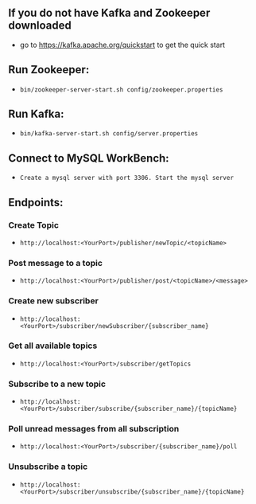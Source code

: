 ## If you do not have Kafka and Zookeeper downloaded
- go to https://kafka.apache.org/quickstart to get the quick start

## Run Zookeeper:
- `bin/zookeeper-server-start.sh config/zookeeper.properties`

## Run Kafka:
- `bin/kafka-server-start.sh config/server.properties`

## Connect to MySQL WorkBench:
- `Create a mysql server with port 3306. Start the mysql server`

## Endpoints:
### Create Topic
- `http://localhost:<YourPort>/publisher/newTopic/<topicName>`

### Post message to a topic
- `http://localhost:<YourPort>/publisher/post/<topicName>/<message>`

### Create new subscriber
- `http://localhost:<YourPort>/subscriber/newSubscriber/{subscriber_name}`

### Get all available topics
- `http://localhost:<YourPort>/subscriber/getTopics`

### Subscribe to a new topic 
- `http://localhost:<YourPort>/subscriber/subscribe/{subscriber_name}/{topicName}`

### Poll unread messages from all subscription 
- `http://localhost:<YourPort>/subscriber/{subscriber_name}/poll`

### Unsubscribe a topic
- `http://localhost:<YourPort>/subscriber/unsubscribe/{subscriber_name}/{topicName}`
